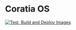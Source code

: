# Coratia OS

[![Test, Build and Deploy Images](https://github.com/sakthivelj/coratia-os/actions/workflows/test-and-deploy.yml/badge.svg?branch=coratiaos)](https://github.com/sakthivelj/coratia-os/actions/workflows/test-and-deploy.yml)
